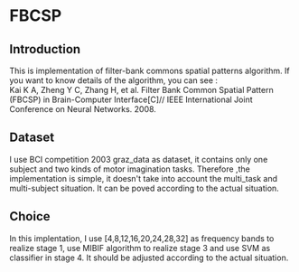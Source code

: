 FBCSP
====
Introduction
-------

This is implementation of filter-bank commons spatial patterns algorithm. If you want to know details of the algorithm, you can see :  
Kai K A, Zheng Y C, Zhang H, et al. Filter Bank Common Spatial Pattern (FBCSP) in Brain-Computer Interface[C]// IEEE International Joint Conference on Neural Networks. 2008.

Dataset
-------

I use BCI competition 2003 graz_data as dataset, it contains only one subject and two kinds of motor imagination tasks. Therefore ,the implementation is simple, it doesn't take into account the multi_task and multi-subject situation. It can be poved according to the actual situation.

Choice
------
In this implentation, I use [4,8,12,16,20,24,28,32] as frequency bands to realize stage 1,  use MIBIF algorithm to realize stage 3 and use SVM as classifier in stage 4. It should be adjusted according to the actual situation.

